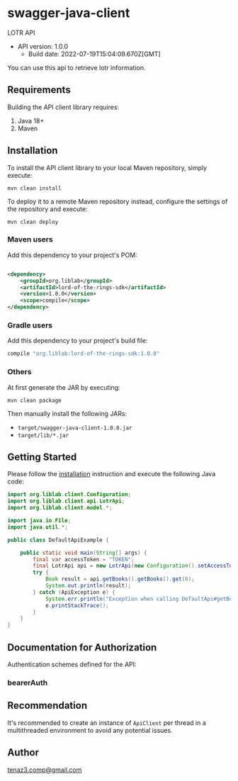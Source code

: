 # swagger-java-client

LOTR API

- API version: 1.0.0
    - Build date: 2022-07-19T15:04:09.670Z[GMT]

You can use this api to retrieve lotr information.

## Requirements

Building the API client library requires:

1. Java 18+
2. Maven

## Installation

To install the API client library to your local Maven repository, simply execute:

```shell
mvn clean install
```

To deploy it to a remote Maven repository instead, configure the settings of the repository and execute:

```shell
mvn clean deploy
```

### Maven users

Add this dependency to your project's POM:

```xml

<dependency>
    <groupId>org.liblab</groupId>
    <artifactId>lord-of-the-rings-sdk</artifactId>
    <version>1.0.0</version>
    <scope>compile</scope>
</dependency>
```

### Gradle users

Add this dependency to your project's build file:

```groovy
compile "org.liblab:lord-of-the-rings-sdk:1.0.0"
```

### Others

At first generate the JAR by executing:

```shell
mvn clean package
```

Then manually install the following JARs:

* `target/swagger-java-client-1.0.0.jar`
* `target/lib/*.jar`

## Getting Started

Please follow the [installation](#installation) instruction and execute the following Java code:

```java
import org.liblab.client.Configuration;
import org.liblab.client.api.LotrApi;
import org.liblab.client.model.*;

import java.io.File;
import java.util.*;

public class DefaultApiExample {

    public static void main(String[] args) {
        final var accessToken = "TOKEN";
        final LotrApi api = new LotrApi(new Configuration().setAccessToken(accessToken));
        try {
            Book result = api.getBooks().getBooks().get(0);
            System.out.println(result);
        } catch (ApiException e) {
            System.err.println("Exception when calling DefaultApi#getBooks");
            e.printStackTrace();
        }
    }
}
```

## Documentation for Authorization

Authentication schemes defined for the API:

### bearerAuth

## Recommendation

It's recommended to create an instance of `ApiClient` per thread in a multithreaded environment to avoid any potential
issues.

## Author

tenaz3.comp@gmail.com
